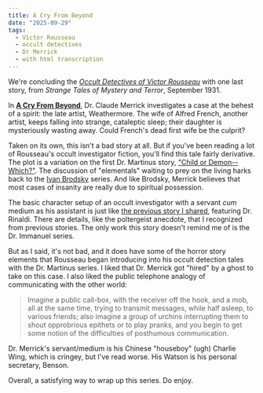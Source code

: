 ```yaml
---
title: A Cry From Beyond
date: "2025-09-29"
tags: 
  - Victor Rousseau
  - occult detectives
  - Dr Merrick
  - with html transcription
---
```


We're concluding the [*Occult Detectives of Victor Rousseau*](/pages/victor-rousseau/) with one last story, from *Strange Tales of Mystery and Terror*, September 1931.

In [**A Cry From Beyond**](/victor-rousseau/cry-from-beyond/), Dr. Claude Merrick investigates a case at the behest of a spirit: the late artist, Weathermore. The wife of Alfred French, another artist, keeps falling into strange, cataleptic sleep; their daughter is mysteriously wasting away. Could French's dead first wife be the culprit?

Taken on its own, this isn't a bad story at all. But if you've been reading a lot of Rousseau's occult investigator fiction, you'll find this tale fairly derivative.
The plot is a variation on the first Dr. Martinus story, ["Child or Demon--Which?"](/victor-rousseau/child-or-demon-which/). The discussion of "elementals" waiting to prey on the living harks back to the [Ivan Brodsky](/victor-rousseau/#dr-ivan-brodsky-surgeon-of-souls) series. And like Brodsky, Merrick believes that most cases of insanity are really due to spiritual possession.


The basic character setup of an occult investigator with a servant *cum* medium as his assistant is just like [the previous story I shared](http://localhost:8080/victor-rousseau/blackest-magic-of-all/), featuring Dr. Rinaldi. There are details, like the poltergeist anecdote, that I recognized from previous stories. The only work this story doesn't remind me of is the Dr. Immanuel series.

But as I said, it's not bad, and it does have some of the horror story elements that Rousseau began introducing into his occult detection tales with the Dr. Martinus series.  I liked that Dr. Merrick got "hired" by a ghost to take on this case. I also liked the public telephone analogy of communicating with the other world:

>  Imagine a public call-box, with the receiver off the hook, and a mob, all at the same time, trying to transmit messages, while half asleep, to various friends; also imagine a group of urchins interrupting them to shout opprobrious epithets or to play pranks, and you begin to get some notion of the difficulties of posthumous communication. 


Dr. Merrick's servant/medium is his Chinese "houseboy" (ugh) Charlie Wing, which is cringey, but I've read worse. His Watson is his personal secretary, Benson. 

Overall, a satisfying way to wrap up this series. Do enjoy.




